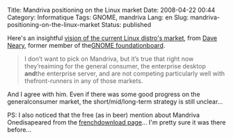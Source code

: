 Title: Mandriva positioning on the Linux market
Date: 2008-04-22 00:44
Category: Informatique
Tags: GNOME, mandriva
Lang: en
Slug: mandriva-positioning-on-the-linux-market
Status: published

Here's an insightful [vision of the current Linux distro's market](http://blogs.gnome.org/bolsh/2008/04/21/red-hat-novell-canonical-and-the-free-software-desktop), from [Dave Neary](http://blogs.gnome.org/bolsh), former member of the[GNOME foundationboard](http://foundation.gnome.org/about/).

> I don’t want to pick on Mandriva, but it’s true that right now they’reaiming for the general consumer, the enterprise desktop **and**the enterprise server, and are not competing particularly well with thefront-runners in any of those markets.

And I agree with him. Even if there was some good progress on the generalconsumer market, the short/mid/long-term strategy is still unclear...

PS: I also noticed that the free (as in beer) mention about Mandriva Onedisapeared from the [frenchdownload page](http://www.mandriva.com/fr)... I'm pretty sure it was there before...
